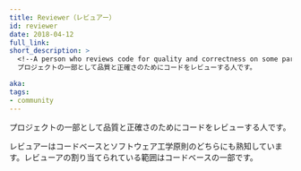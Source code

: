 ```yaml
---
title: Reviewer（レビュアー）
id: reviewer
date: 2018-04-12
full_link: 
short_description: >
  <!--A person who reviews code for quality and correctness on some part of the project.-->
  プロジェクトの一部として品質と正確さのためにコードをレビューする人です。

aka: 
tags:
- community
---
```

 <!--A person who reviews code for quality and correctness on some part of the project. -->
 プロジェクトの一部として品質と正確さのためにコードをレビューする人です。

<!--more--> 

<!--Reviewers are knowledgeable about both the codebase and software engineering principles. Reviewer status is scoped to a part of the codebase.-->
レビュアーはコードベースとソフトウェア工学原則のどちらにも熟知しています。レビューアの割り当てられている範囲はコードベースの一部です。
